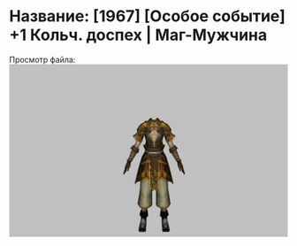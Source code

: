 # Название: [1967] [Особое событие] +1 Кольч. доспех | Маг-Мужчина

Просмотр файла:
![p040003.png](p040003.png)